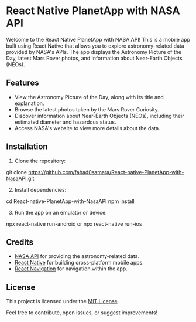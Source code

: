 # React Native PlanetApp with NASA API

Welcome to the React Native PlanetApp with NASA API! This is a mobile app built using React Native that allows you to explore astronomy-related data provided by NASA's APIs. The app displays the Astronomy Picture of the Day, latest Mars Rover photos, and information about Near-Earth Objects (NEOs).

## Features

- View the Astronomy Picture of the Day, along with its title and explanation.
- Browse the latest photos taken by the Mars Rover Curiosity.
- Discover information about Near-Earth Objects (NEOs), including their estimated diameter and hazardous status.
- Access NASA's website to view more details about the data.

## Installation

1. Clone the repository:

git clone https://github.com/fahad0samara/React-native-PlanetApp-with-NasaAPI.git


2. Install dependencies:

cd React-native-PlanetApp-with-NasaAPI
npm install


3. Run the app on an emulator or device:

npx react-native run-android
or
npx react-native run-ios





## Credits

- [NASA API](https://api.nasa.gov/) for providing the astronomy-related data.
- [React Native](https://reactnative.dev/) for building cross-platform mobile apps.
- [React Navigation](https://reactnavigation.org/) for navigation within the app.

## License

This project is licensed under the [MIT License](LICENSE).

Feel free to contribute, open issues, or suggest improvements!

